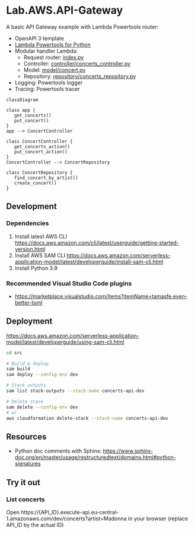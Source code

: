 # Lab.AWS.API-Gateway

A basic API Gateway example with Lambda Powertools router:

* OpenAPI 3 template
* [Lambda Powertools for Python](https://docs.powertools.aws.dev/lambda/python/latest/core/event_handler/api_gateway/)
* Modular handler Lambda:
    * Request router: [index.py](./src/lambda/concerts_api_handler/index.py)
    * Controller: [controller/concerts_controller.py](./src/lambda/concerts_api_handler/controller/concerts_controller.py)
    * Model: [model/concert.py](./src/lambda/concerts_api_handler/model/concert.py)
    * Repository: [repository/concerts_repository.py](./src/lambda/concerts_api_handler/repository/concerts_repository.py)
* Logging: Powertools logger
* Tracing: Powertools tracer

```mermaid
classDiagram

class app {
   get_concerts()
   put_concert()
}
app --> ConcertController

class ConcertController {
   get_concerts_action()
   put_concert_action()
}
ConcertController --> ConcertRepository

class ConcertRepository {
   find_concert_by_artist()
   create_concert()
}
```


## Development

### Dependencies

1. Install latest AWS CLI https://docs.aws.amazon.com/cli/latest/userguide/getting-started-version.html
2. Install AWS SAM CLI https://docs.aws.amazon.com/serverless-application-model/latest/developerguide/install-sam-cli.html
3. Install Python 3.9


### Recommended Visual Studio Code plugins

* https://marketplace.visualstudio.com/items?itemName=tamasfe.even-better-toml


## Deployment

https://docs.aws.amazon.com/serverless-application-model/latest/developerguide/using-sam-cli.html

```sh
cd src
```

```sh
# Build & deploy
sam build
sam deploy --config-env dev
```

```sh
# Stack outputs
sam list stack-outputs --stack-name concerts-api-dev
```

```sh
# Delete stack
sam delete --config-env dev
# or
aws cloudformation delete-stack --stack-name concerts-api-dev
```

## Resources

* Python doc comments with Sphinx: https://www.sphinx-doc.org/en/master/usage/restructuredtext/domains.html#python-signatures


## Try it out

### List concerts

Open https://{API_ID}.execute-api.eu-central-1.amazonaws.com/dev/concerts?artist=Madonna in your browser (replace API_ID by the actual ID)
